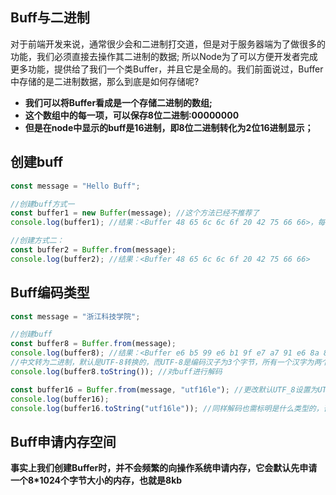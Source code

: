 ## Buff与二进制

对于前端开发来说，通常很少会和二进制打交道，但是对于服务器端为了做很多的功能，我们必须直接去操作其二进制的数据;
所以Node为了可以方便开发者完成更多功能，提供给了我们一个类Buffer，并且它是全局的。我们前面说过，Buffer中存储的是二进制数据，那么到底是如何存储呢?

* **我们可以将Buffer看成是一个存储二进制的数组;**
* **这个数组中的每一项，可以保存8位二进制:00000000**
* **但是在node中显示的buff是16进制，即8位二进制转化为2位16进制显示；**

## 创建buff

```js
const message = "Hello Buff";

//创建buff方式一
const buffer1 = new Buffer(message); //这个方法已经不推荐了
console.log(buffer1); //结果：<Buffer 48 65 6c 6c 6f 20 42 75 66 66>，每个16进制代表一个字符；

//创建方式二：
const buffer2 = Buffer.from(message);
console.log(buffer2); //结果：<Buffer 48 65 6c 6c 6f 20 42 75 66 66>
```

## Buff编码类型

```js
const message = "浙江科技学院";

//创建buff
const buffer8 = Buffer.from(message);
console.log(buffer8); //结果：<Buffer e6 b5 99 e6 b1 9f e7 a7 91 e6 8a 80 e5 ad a6 e9 99 a2>
//中文转为二进制，默认是UTF-8转换的，而UTF-8是编码汉子为3个字节，所有一个汉字为两个编码
console.log(buffer8.toString()); //对buff进行解码

const buffer16 = Buffer.from(message, "utf16le"); //更改默认UTF_8设置为UTF_16
console.log(buffer16);
console.log(buffer16.toString("utf16le")); //同样解码也需标明是什么类型的，否则会默认安装utf-8译码，那样会乱码
```

## Buff申请内存空间

**事实上我们创建Buffer时，并不会频繁的向操作系统申请内存，它会默认先申请一个8*1024个字节大小的内存，也就是8kb**